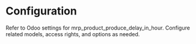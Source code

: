 # Configuration

Refer to Odoo settings for mrp_product_produce_delay_in_hour. Configure related models, access rights, and options as needed.
